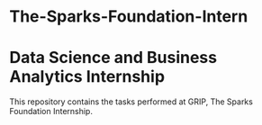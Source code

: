 # The-Sparks-Foundation-Intern
# Data Science and Business Analytics Internship
This repository contains the tasks performed at GRIP, The Sparks Foundation Internship.
